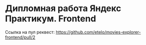 # Дипломная работа Яндекс Практикум. Frontend

Ссылка на пул реквест: https://github.com/etelo/movies-explorer-frontend/pull/2